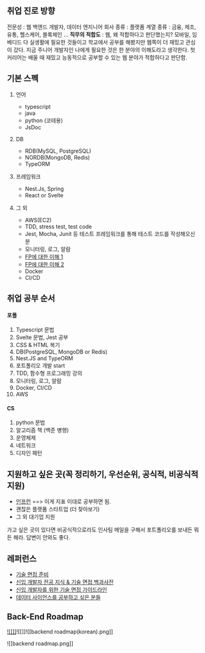 ## 취업 진로 방향

전문성 : 웹 백엔드 개발자, 데이터 엔지니어
회사 종류 : 플랫폼
계열 종류 : 금융, 제조, 유통, 헬스케어, 블록체인 ...
**직무의 적합도** : 웹, 왜 적합하다고 판단했는지? 모바일, 임베디드 다 실생활에 필요한 것들이고 학교에서 공부를 해봤지만 웹쪽이 더 재밌고 관심이 갔다. 지금 주니어 개발자인 나에게 필요한 것은 한 분야의 이해도라고 생각한다. 첫 커리어는 배울 때 재밌고 능동적으로 공부할 수 있는 웹 분야가 적합하다고 판단함.

## 기본 스펙

1. 언어 
	- typescript
	- java
	- python (코테용)
	- JsDoc

2. DB
	- RDB(MySQL, PostgreSQL)
	- NORDB(MongoDB, Redis)
	- TypeORM

3. 프레임워크
	- Nest.Js, Spring
	- React or Svelte

5. 그 외
	- AWS(EC2)
	- TDD, stress test, test code
	- Jest, Mocha, Junit 등 테스트 프레임워크를 통해 테스트 코드를 작성해오신 분
	- 모니터링, 로그, 알람
	- [FP에 대한 이해 1](https://www.inflearn.com/course/functional-es6)
	- [FP에 대한 이해 2](https://www.inflearn.com/course/%ED%95%A8%EC%88%98%ED%98%95_ES6_%EC%9D%91%EC%9A%A9%ED%8E%B8)
	- Docker
	- CI/CD

## 취업 공부 순서

#### 포폴
1. Typescript 문법
2. Svelte 문법, Jest 공부
3. CSS & HTML 복기
4. DB(PostgreSQL, MongoDB or Redis)
5. Nest.JS and TypeORM
6. 포트폴리오 개발 start
7. TDD, 함수형 프로그래밍 강의
8. 모니터링, 로그, 알람
9. Docker, CI/CD
10. AWS

#### CS
1. python 문법
2. 알고리즘 책 (백준 병행)
3. 운영체제
4. 네트워크
5. 디자인 패턴

## 지원하고 싶은 곳(꼭 정리하기, 우선순위, 공식적, 비공식적 지원)

- [인프런](https://www.inflearn.com/pages/withus-inflab-recruit_be) ==> 이게 지표 이대로 공부하면 됨.
- 괜찮은 플랫폼 스타트업 (더 찾아보기)
- 그 외 대기업 지원

가고 싶은 곳이 있다면 비공식적으로라도 인사팀 메일을 구해서 포트폴리오를 보내든 뭐든 해라. 답변이 안와도 좋다.

## 레퍼런스

- [기술 면접 준비](https://github.com/JaeYeopHan/Interview_Question_for_Beginner/blob/main/README.md)
- [신입 개발자 전공 지식 & 기술 면접 백과사전](https://gyoogle.dev/blog/)
- [신입 개발자를 위한 기술 면접 가이드라인](https://github.com/JaeYeopHan/Interview_Question_for_Beginner)
- [데이터 사이언스를 공부하고 싶은 분들](https://github.com/Team-Neighborhood/I-want-to-study-Data-Science)


## Back-End Roadmap
[![[]]]()![[]]![[backend roadmap(korean).png]]

![[backend roadmap.png]]
